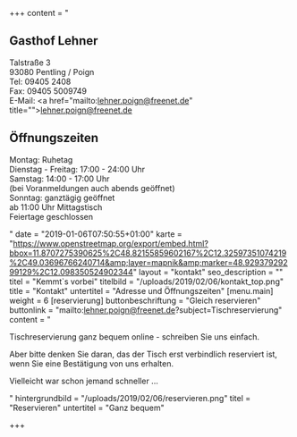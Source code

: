 +++
content = "<h2>Gasthof Lehner</h2><p>Talstraße 3<br>93080 Pentling / Poign<br>Tel: 09405 2408 <br>Fax: 09405 5009749<br>E-Mail: <a href=\"mailto:lehner.poign@freenet.de\" title=\"\">lehner.poign@freenet.de</a></p><h2>Öffnungszeiten</h2><p>Montag: Ruhetag<br>Dienstag - Freitag: 17:00 - 24:00 Uhr<br>Samstag: 14:00 - 17:00 Uhr<br>(bei Voranmeldungen auch abends geöffnet)<br>Sonntag: ganztägig geöffnet<br> ab 11:00 Uhr Mittagstisch<br> Feiertage geschlossen</p>"
date = "2019-01-06T07:50:55+01:00"
karte = "https://www.openstreetmap.org/export/embed.html?bbox=11.8707275390625%2C48.82155859602167%2C12.32597351074219%2C49.03696766240714&amp;layer=mapnik&amp;marker=48.92937929299129%2C12.098350524902344"
layout = "kontakt"
seo_description = ""
titel = "Kemmt`s vorbei"
titelbild = "/uploads/2019/02/06/kontakt_top.png"
title = "Kontakt"
untertitel = "Adresse und Öffnungszeiten"
[menu.main]
weight = 6
[reservierung]
buttonbeschriftung = "Gleich reservieren"
buttonlink = "mailto:lehner.poign@freenet.de?subject=Tischreservierung"
content = "<p>Tischreservierung ganz bequem online - schreiben Sie uns einfach. </p><p>Aber bitte denken Sie daran, das der Tisch erst verbindlich reserviert ist, wenn Sie eine Bestätigung von uns erhalten.</p><p>Vielleicht war schon jemand schneller ...</p>"
hintergrundbild = "/uploads/2019/02/06/reservieren.png"
titel = "Reservieren"
untertitel = "Ganz bequem"

+++
